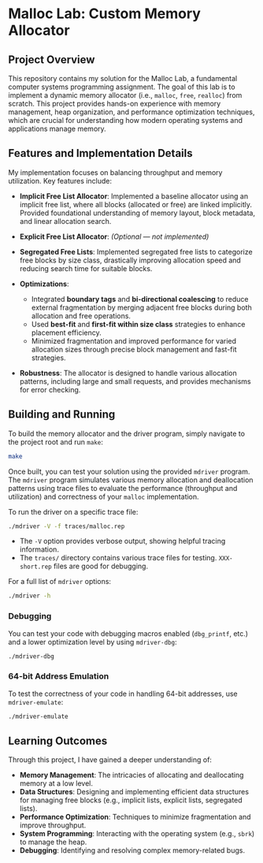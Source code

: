 # Malloc Lab: Custom Memory Allocator
## Project Overview

This repository contains my solution for the Malloc Lab, a fundamental computer systems programming assignment. The goal of this lab is to implement a dynamic memory allocator (i.e., `malloc`, `free`, `realloc`) from scratch. This project provides hands-on experience with memory management, heap organization, and performance optimization techniques, which are crucial for understanding how modern operating systems and applications manage memory.

## Features and Implementation Details

My implementation focuses on balancing throughput and memory utilization. Key features include:
*   **Implicit Free List Allocator**: Implemented a baseline allocator using an implicit free list, where all blocks (allocated or free) are linked implicitly. Provided foundational understanding of memory layout, block metadata, and linear allocation search.

*   **Explicit Free List Allocator**: *(Optional — not implemented)*

*   **Segregated Free Lists**: Implemented segregated free lists to categorize free blocks by size class, drastically improving allocation speed and reducing search time for suitable blocks.

*   **Optimizations**:
    *   Integrated **boundary tags** and **bi-directional coalescing** to reduce external fragmentation by merging adjacent free blocks during both allocation and free operations.
    *   Used **best-fit** and **first-fit within size class** strategies to enhance placement efficiency.
    *   Minimized fragmentation and improved performance for varied allocation sizes through precise block management and fast-fit strategies.

*   **Robustness**: The allocator is designed to handle various allocation patterns, including large and small requests, and provides mechanisms for error checking.

## Building and Running

To build the memory allocator and the driver program, simply navigate to the project root and run `make`:

```bash
make
```

Once built, you can test your solution using the provided `mdriver` program. The `mdriver` program simulates various memory allocation and deallocation patterns using trace files to evaluate the performance (throughput and utilization) and correctness of your `malloc` implementation.

To run the driver on a specific trace file:

```bash
./mdriver -V -f traces/malloc.rep
```

*   The `-V` option provides verbose output, showing helpful tracing information.
*   The `traces/` directory contains various trace files for testing. `XXX-short.rep` files are good for debugging.

For a full list of `mdriver` options:

```bash
./mdriver -h
```

### Debugging

You can test your code with debugging macros enabled (`dbg_printf`, etc.) and a lower optimization level by using `mdriver-dbg`:

```bash
./mdriver-dbg
```

### 64-bit Address Emulation

To test the correctness of your code in handling 64-bit addresses, use `mdriver-emulate`:

```bash
./mdriver-emulate
```

## Learning Outcomes

Through this project, I have gained a deeper understanding of:

*   **Memory Management**: The intricacies of allocating and deallocating memory at a low level.
*   **Data Structures**: Designing and implementing efficient data structures for managing free blocks (e.g., implicit lists, explicit lists, segregated lists).
*   **Performance Optimization**: Techniques to minimize fragmentation and improve throughput.
*   **System Programming**: Interacting with the operating system (e.g., `sbrk`) to manage the heap.
*   **Debugging**: Identifying and resolving complex memory-related bugs.
